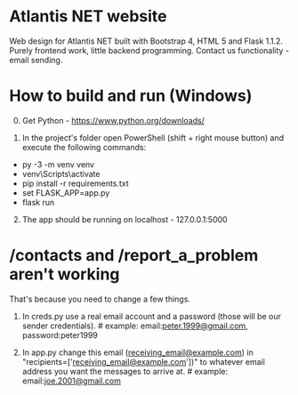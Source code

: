 # Atlantis NET website
Web design for Atlantis NET built with Bootstrap 4, HTML 5 and Flask 1.1.2. Purely frontend work, little backend programming.
Contact us functionality - email sending.

# How to build and run (Windows)

0. Get Python - https://www.python.org/downloads/

2. In the project's folder open PowerShell (shift + right mouse button) and execute the following commands:

* py -3 -m venv venv
* venv\Scripts\activate
* pip install -r requirements.txt
* set FLASK_APP=app.py
* flask run

2. The app should be running on localhost - 127.0.0.1:5000

# /contacts and /report_a_problem aren't working

That's because you need to change a few things.

1. In creds.py use a real email account and a password (those will be our sender credentials). # example: email:peter.1999@gmail.com, password:peter1999

2. In app.py change this email (receiving_email@example.com) in "recipients=['receiving_email@example.com'])" to whatever email address you want the messages to arrive at. # example: email:joe.2001@gmail.com
